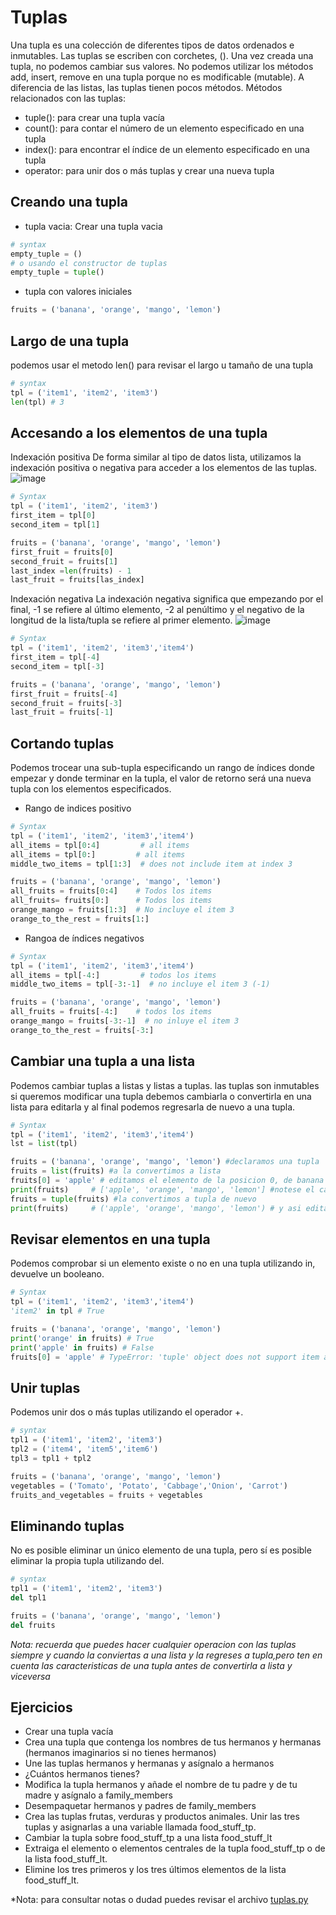 # Tuplas
Una tupla es una colección de diferentes tipos de datos ordenados e inmutables. Las tuplas se escriben con corchetes, (). Una vez creada una tupla, no podemos cambiar sus valores. No podemos utilizar los métodos add, insert, remove en una tupla porque no es modificable (mutable). A diferencia de las listas, las tuplas tienen pocos métodos. Métodos relacionados con las tuplas:

* tuple(): para crear una tupla vacía
* count(): para contar el número de un elemento especificado en una tupla
* index(): para encontrar el índice de un elemento especificado en una tupla
* operator: para unir dos o más tuplas y crear una nueva tupla

## Creando una tupla
* tupla vacia: Crear una tupla vacia
```python
# syntax
empty_tuple = ()
# o usando el constructor de tuplas
empty_tuple = tuple()
```
* tupla con valores iniciales
```python
fruits = ('banana', 'orange', 'mango', 'lemon')
```
## Largo de una tupla
podemos usar el metodo len() para revisar el largo u tamaño de una tupla
```python
# syntax
tpl = ('item1', 'item2', 'item3')
len(tpl) # 3
```
## Accesando a los elementos de una tupla
Indexación positiva De forma similar al tipo de datos lista, utilizamos la indexación positiva o negativa para acceder a los elementos de las tuplas.
![image](https://github.com/Echxvx2610/Curso_Python_Basico/assets/99057175/c5cf4245-b49b-4073-aa40-5c07c0abd59a)
```python
# Syntax
tpl = ('item1', 'item2', 'item3')
first_item = tpl[0]
second_item = tpl[1]

fruits = ('banana', 'orange', 'mango', 'lemon')
first_fruit = fruits[0]
second_fruit = fruits[1]
last_index =len(fruits) - 1
last_fruit = fruits[las_index]
```
Indexación negativa La indexación negativa significa que empezando por el final, -1 se refiere al último elemento, -2 al penúltimo y el negativo de la longitud de la lista/tupla se refiere al primer elemento.
![image](https://github.com/Echxvx2610/Curso_Python_Basico/assets/99057175/d95d70d0-0cb6-47a9-ada9-e4e11e69cdc9)
```python
# Syntax
tpl = ('item1', 'item2', 'item3','item4')
first_item = tpl[-4]
second_item = tpl[-3]

fruits = ('banana', 'orange', 'mango', 'lemon')
first_fruit = fruits[-4]
second_fruit = fruits[-3]
last_fruit = fruits[-1]
```
## Cortando tuplas
Podemos trocear una sub-tupla especificando un rango de índices donde empezar y donde terminar en la tupla, el valor de retorno será una nueva tupla con los elementos especificados.
* Rango de indices positivo 
```python
# Syntax
tpl = ('item1', 'item2', 'item3','item4')
all_items = tpl[0:4]         # all items
all_items = tpl[0:]         # all items
middle_two_items = tpl[1:3]  # does not include item at index 3

fruits = ('banana', 'orange', 'mango', 'lemon')
all_fruits = fruits[0:4]    # Todos los items
all_fruits= fruits[0:]      # Todos los items
orange_mango = fruits[1:3]  # No incluye el item 3
orange_to_the_rest = fruits[1:]
```
* Rangoa de índices negativos
```python
# Syntax
tpl = ('item1', 'item2', 'item3','item4')
all_items = tpl[-4:]         # todos los items
middle_two_items = tpl[-3:-1]  # no incluye el item 3 (-1)

fruits = ('banana', 'orange', 'mango', 'lemon')
all_fruits = fruits[-4:]    # todos los items
orange_mango = fruits[-3:-1]  # no inluye el item 3
orange_to_the_rest = fruits[-3:]
```
## Cambiar una tupla a una lista
Podemos cambiar tuplas a listas y listas a tuplas. las tuplas son inmutables si queremos modificar una tupla debemos cambiarla o convertirla en una lista para editarla y al final podemos regresarla de nuevo a una tupla.
```python
# Syntax
tpl = ('item1', 'item2', 'item3','item4')
lst = list(tpl)

fruits = ('banana', 'orange', 'mango', 'lemon') #declaramos una tupla
fruits = list(fruits) #a la convertimos a lista
fruits[0] = 'apple' # editamos el elemento de la posicion 0, de banana a apple
print(fruits)     # ['apple', 'orange', 'mango', 'lemon'] #notese el cambio
fruits = tuple(fruits) #la convertimos a tupla de nuevo
print(fruits)     # ('apple', 'orange', 'mango', 'lemon') # y asi editamos una tupla
```
## Revisar elementos en una tupla
Podemos comprobar si un elemento existe o no en una tupla utilizando in, devuelve un booleano.
```python
# Syntax
tpl = ('item1', 'item2', 'item3','item4')
'item2' in tpl # True

fruits = ('banana', 'orange', 'mango', 'lemon')
print('orange' in fruits) # True
print('apple' in fruits) # False
fruits[0] = 'apple' # TypeError: 'tuple' object does not support item assignment
```
## Unir tuplas
Podemos unir dos o más tuplas utilizando el operador +.
```python
# syntax
tpl1 = ('item1', 'item2', 'item3')
tpl2 = ('item4', 'item5','item6')
tpl3 = tpl1 + tpl2

fruits = ('banana', 'orange', 'mango', 'lemon')
vegetables = ('Tomato', 'Potato', 'Cabbage','Onion', 'Carrot')
fruits_and_vegetables = fruits + vegetables
```
## Eliminando tuplas
No es posible eliminar un único elemento de una tupla, pero sí es posible eliminar la propia tupla utilizando del.
```python
# syntax
tpl1 = ('item1', 'item2', 'item3')
del tpl1

fruits = ('banana', 'orange', 'mango', 'lemon')
del fruits
```
*Nota: recuerda que puedes hacer cualquier operacion con las tuplas siempre y cuando la conviertas a una lista y la regreses a tupla,pero ten en cuenta las caracteristicas de una tupla antes de convertirla a lista y viceversa*


## Ejercicios
* Crear una tupla vacía
* Crea una tupla que contenga los nombres de tus hermanos y hermanas (hermanos imaginarios si no tienes hermanos)
* Une las tuplas hermanos y hermanas y asígnalo a hermanos
* ¿Cuántos hermanos tienes?
* Modifica la tupla hermanos y añade el nombre de tu padre y de tu madre y asígnalo a family_members
* Desempaquetar hermanos y padres de family_members
* Crea las tuplas frutas, verduras y productos animales. Unir las tres tuplas y asignarlas a una variable llamada
food_stuff_tp.
* Cambiar la tupla sobre food_stuff_tp a una lista food_stuff_lt
* Extraiga el elemento o elementos centrales de la tupla food_stuff_tp o de la lista food_stuff_lt.
* Elimine los tres primeros y los tres últimos elementos de la lista food_stuff_lt.

*Nota: para consultar notas o dudad puedes revisar el archivo [tuplas.py](./tuplas.py)
